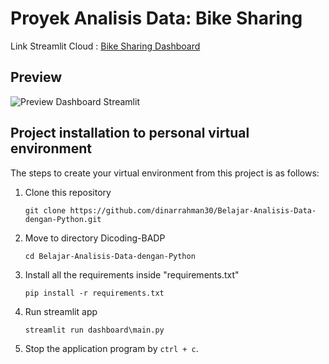 # Proyek Analisis Data: Bike Sharing 
Link Streamlit Cloud : [Bike Sharing Dashboard](https://dinarrahman30/bike-sharing.streamlit.app/)

## Preview
![Preview Dashboard Streamlit](https://github.com/dinarrahman30/Belajar-Analisis-Data-dengan-Python/assets/68122380/1290fee5-f546-4890-af7a-61d4da6f6f09)


## Project installation to personal virtual environment
The steps to create your virtual environment from this project is as follows:

1. Clone this repository
   ```
   git clone https://github.com/dinarrahman30/Belajar-Analisis-Data-dengan-Python.git
   ```

2. Move to directory Dicoding-BADP
   ```
   cd Belajar-Analisis-Data-dengan-Python
   ```

3. Install all the requirements inside "requirements.txt"
   ```
   pip install -r requirements.txt
   ```

4. Run streamlit app
   ```
   streamlit run dashboard\main.py
   ```

5. Stop the application program by `ctrl + c`.
